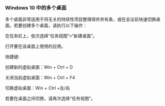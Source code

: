<!--
 * @Author: zhangyu
 * @Email: zhangdulin@outlook.com
 * @Date: 2021-07-07 14:50:43
 * @LastEditors: zhangyu
 * @LastEditTime: 2021-07-20 16:51:06
 * @Description:
-->

### Windows 10 中的多个桌面

多个桌面非常适用于将无关的持续性项目整理得井井有条，或在会议前快速切换桌面。若要创建多个桌面，请执行以下操作：

在任务栏上，依次选择“任务视图”>“新建桌面”。

打开要在该桌面上使用的应用。

快捷键:

创建新的虚拟桌面：Win + Ctrl + D

关闭当前虚拟桌面：Win + Ctrl + F4

切换虚拟桌面：Win + Ctrl +左/右

若要在桌面之间切换，请再次选择“任务视图”。
<Valine />
